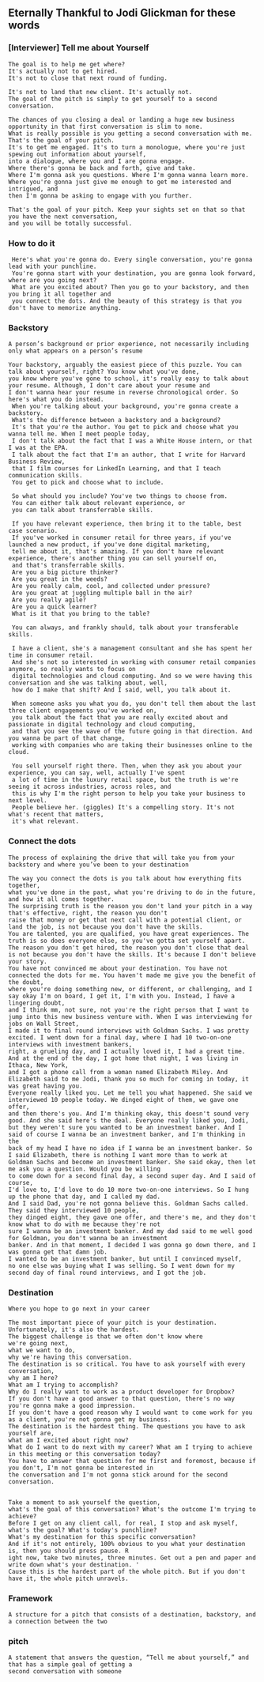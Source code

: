 
## Eternally Thankful to Jodi Glickman for these words

### [Interviewer] Tell me about Yourself

    The goal is to help me get where?
    It's actually not to get hired. 
    It's not to close that next round of funding. 

    It's not to land that new client. It's actually not. 
    The goal of the pitch is simply to get yourself to a second conversation. 
    
    The chances of you closing a deal or landing a huge new business opportunity in that first conversation is slim to none. 
    What is really possible is you getting a second conversation with me. That's the goal of your pitch. 
    It's to get me engaged. It's to turn a monologue, where you're just spewing out information about yourself, 
    into a dialogue, where you and I are gonna engage.
    Where there's gonna be back and forth, give and take. 
    Where I'm gonna ask you questions. Where I'm gonna wanna learn more. 
    Where you're gonna just give me enough to get me interested and intrigued, and 
    then I'm gonna be asking to engage with you further. 
    
    That's the goal of your pitch. Keep your sights set on that so that you have the next conversation, 
    and you will be totally successful.

### How to do it
     Here's what you're gonna do. Every single conversation, you're gonna lead with your punchline. 
     You're gonna start with your destination, you are gonna look forward, where are you going next? 
     What are you excited about? Then you go to your backstory, and then you bring it all together and 
     you connect the dots. And the beauty of this strategy is that you don't have to memorize anything.
     
### Backstory
    A person’s background or prior experience, not necessarily including only what appears on a person’s resume
    
    Your backstory, arguably the easiest piece of this puzzle. You can talk about yourself, right? You know what you've done, 
    you know where you've gone to school, it's really easy to talk about your resume. Although, I don't care about your resume and 
    I don't wanna hear your resume in reverse chronological order. So here's what you do instead.
     When you're talking about your background, you're gonna create a backstory. 
     What's the difference between a backstory and a background? 
     It's that you're the author. You get to pick and choose what you wanna tell me. When I meet people today, 
     I don't talk about the fact that I was a White House intern, or that I was at the EPA. 
     I talk about the fact that I'm an author, that I write for Harvard Business Review, 
     that I film courses for LinkedIn Learning, and that I teach communication skills. 
     You get to pick and choose what to include. 
     
     So what should you include? You've two things to choose from. 
     You can either talk about relevant experience, or 
     you can talk about transferrable skills. 
     
     If you have relevant experience, then bring it to the table, best case scenario. 
     If you've worked in consumer retail for three years, if you've launched a new product, if you've done digital marketing, 
     tell me about it, that's amazing. If you don't have relevant experience, there's another thing you can sell yourself on, 
     and that's transferrable skills. 
     Are you a big picture thinker?
     Are you great in the weeds? 
     Are you really calm, cool, and collected under pressure? 
     Are you great at juggling multiple ball in the air? 
     Are you really agile? 
     Are you a quick learner? 
     What is it that you bring to the table? 
     
     You can always, and frankly should, talk about your transferable skills. 
     
     I have a client, she's a management consultant and she has spent her time in consumer retail. 
     And she's not so interested in working with consumer retail companies anymore, so really wants to focus on 
     digital technologies and cloud computing. And so we were having this conversation and she was talking about, well, 
     how do I make that shift? And I said, well, you talk about it. 
     
     When someone asks you what you do, you don't tell them about the last three client engagements you've worked on, 
     you talk about the fact that you are really excited about and passionate in digital technology and cloud computing, 
     and that you see the wave of the future going in that direction. And you wanna be part of that change, 
     working with companies who are taking their businesses online to the cloud. 
     
     You sell yourself right there. Then, when they ask you about your experience, you can say, well, actually I've spent 
     a lot of time in the luxury retail space, but the truth is we're seeing it across industries, across roles, and 
     this is why I'm the right person to help you take your business to next level. 
     People believe her. (giggles) It's a compelling story. It's not what's recent that matters, 
     it's what relevant.


### Connect the dots
    The process of explaining the drive that will take you from your backstory and where you’ve been to your destination
    
    The way you connect the dots is you talk about how everything fits together,
    what you've done in the past, what you're driving to do in the future, and how it all comes together. 
    The surprising truth is the reason you don't land your pitch in a way that's effective, right, the reason you don't 
    raise that money or get that next call with a potential client, or land the job, is not because you don't have the skills. 
    You are talented, you are qualified, you have great experiences. The truth is so does everyone else, so you've gotta set yourself apart. 
    The reason you don't get hired, the reason you don't close that deal is not because you don't have the skills. It's because I don't believe your story. 
    You have not convinced me about your destination. You have not connected the dots for me. You haven't made me give you the benefit of the doubt, 
    where you're doing something new, or different, or challenging, and I say okay I'm on board, I get it, I'm with you. Instead, I have a lingering doubt, 
    and I think mm, not sure, not you're the right person that I want to jump into this new business venture with. When I was interviewing for jobs on Wall Street, 
    I made it to final round interviews with Goldman Sachs. I was pretty excited. I went down for a final day, where I had 10 two-on-one interviews with investment bankers, 
    right, a grueling day, and I actually loved it, I had a great time. And at the end of the day, I got home that night, I was living in Ithaca, New York, 
    and I got a phone call from a woman named Elizabeth Miley. And Elizabeth said to me Jodi, thank you so much for coming in today, it was great having you. 
    Everyone really liked you. Let me tell you what happened. She said we interviewed 10 people today. We dinged eight of them, we gave one offer, 
    and then there's you. And I'm thinking okay, this doesn't sound very good. And she said here's the deal. Everyone really liked you, Jodi, 
    but they weren't sure you wanted to be an investment banker. And I said of course I wanna be an investment banker, and I'm thinking in the 
    back of my head I have no idea if I wanna be an investment banker. So I said Elizabeth, there is nothing I want more than to work at 
    Goldman Sachs and become an investment banker. She said okay, then let me ask you a question. Would you be willing 
    to come down for a second final day, a second super day. And I said of course,
    I'd love to, I'd love to do 10 more two-on-one interviews. So I hung up the phone that day, and I called my dad. 
    And I said Dad, you're not gonna believe this. Goldman Sachs called. They said they interviewed 10 people, 
    they dinged eight, they gave one offer, and there's me, and they don't know what to do with me because they're not 
    sure I wanna be an investment banker. And my dad said to me well good for Goldman, you don't wanna be an investment 
    banker. And in that moment, I decided I was gonna go down there, and I was gonna get that damn job. 
    I wanted to be an investment banker, but until I convinced myself,
    no one else was buying what I was selling. So I went down for my second day of final round interviews, and I got the job. 

### Destination
    Where you hope to go next in your career
    
    The most important piece of your pitch is your destination. Unfortunately, it's also the hardest. 
    The biggest challenge is that we often don't know where 
    we're going next, 
    what we want to do, 
    why we're having this conversation. 
    The destination is so critical. You have to ask yourself with every conversation, 
    why am I here? 
    What am I trying to accomplish? 
    Why do I really want to work as a product developer for Dropbox? 
    If you don't have a good answer to that question, there's no way you're gonna make a good impression. 
    If you don't have a good reason why I would want to come work for you as a client, you're not gonna get my business. 
    The destination is the hardest thing. The questions you have to ask yourself are, 
    what am I excited about right now? 
    What do I want to do next with my career? What am I trying to achieve in this meeting or this conversation today? 
    You have to answer that question for me first and foremost, because if you don't, I'm not gonna be interested in 
    the conversation and I'm not gonna stick around for the second conversation. 
    
     
    Take a moment to ask yourself the question, 
    what's the goal of this conversation? What's the outcome I'm trying to achieve? 
    Before I get on any client call, for real, I stop and ask myself, what's the goal? What's today's punchline? 
    What's my destination for this specific conversation? 
    And if it's not entirely, 100% obvious to you what your destination is, then you should press pause. R
    ight now, take two minutes, three minutes. Get out a pen and paper and write down what's your destination. '
    Cause this is the hardest part of the whole pitch. But if you don't have it, the whole pitch unravels.


### Framework
    A structure for a pitch that consists of a destination, backstory, and a connection between the two

### pitch
    A statement that answers the question, “Tell me about yourself,” and that has a simple goal of getting a 
    second conversation with someone 
